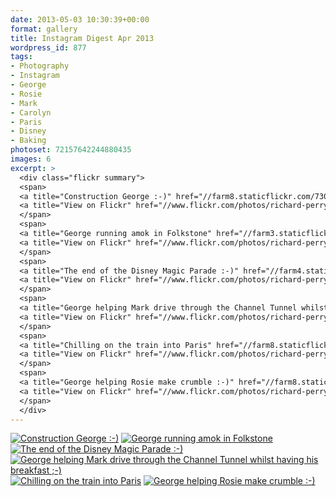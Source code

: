 ```yaml
---
date: 2013-05-03 10:30:39+00:00
format: gallery
title: Instagram Digest Apr 2013
wordpress_id: 877
tags:
- Photography
- Instagram
- George
- Rosie
- Mark
- Carolyn
- Paris
- Disney
- Baking
photoset: 72157642244880435
images: 6
excerpt: >
  <div class="flickr summary">
  <span>
  <a title="Construction George :-)" href="//farm8.staticflickr.com/7304/13103577015_fbf028f37a_b.jpg" class="image cboxElement" rel="gallery6"><img src="//farm8.staticflickr.com/7304/13103577015_fbf028f37a_q.jpg" alt="Construction George :-)"></a>
  <a title="View on Flickr" href="//www.flickr.com/photos/richard-perry/13103577015/" class="flickrlink"> </a>
  </span>
  <span>
  <a title="George running amok in Folkstone" href="//farm3.staticflickr.com/2857/13103676913_65b2209bb6_b.jpg" class="image cboxElement" rel="gallery6"><img src="//farm3.staticflickr.com/2857/13103676913_65b2209bb6_q.jpg" alt="George running amok in Folkstone"></a>
  <a title="View on Flickr" href="//www.flickr.com/photos/richard-perry/13103676913/" class="flickrlink"> </a>
  </span>
  <span>
  <a title="The end of the Disney Magic Parade :-)" href="//farm4.staticflickr.com/3772/13103574575_d5fbb096ea_b.jpg" class="image cboxElement" rel="gallery6"><img src="//farm4.staticflickr.com/3772/13103574575_d5fbb096ea_q.jpg" alt="The end of the Disney Magic Parade :-)"></a>
  <a title="View on Flickr" href="//www.flickr.com/photos/richard-perry/13103574575/" class="flickrlink"> </a>
  </span>
  <span>
  <a title="George helping Mark drive through the Channel Tunnel whilst having his breakfast ;-)" href="//farm3.staticflickr.com/2148/13103675283_08f54e8df9_b.jpg" class="image cboxElement" rel="gallery6"><img src="//farm3.staticflickr.com/2148/13103675283_08f54e8df9_q.jpg" alt="George helping Mark drive through the Channel Tunnel whilst having his breakfast ;-)"></a>
  <a title="View on Flickr" href="//www.flickr.com/photos/richard-perry/13103675283/" class="flickrlink"> </a>
  </span>
  <span>
  <a title="Chilling on the train into Paris" href="//farm8.staticflickr.com/7407/13103838124_35360e885f_b.jpg" class="image cboxElement" rel="gallery6"><img src="//farm8.staticflickr.com/7407/13103838124_35360e885f_q.jpg" alt="Chilling on the train into Paris"></a>
  <a title="View on Flickr" href="//www.flickr.com/photos/richard-perry/13103838124/" class="flickrlink"> </a>
  </span>
  <span>
  <a title="George helping Rosie make crumble :-)" href="//farm8.staticflickr.com/7333/13103569145_117216a099_b.jpg" class="image cboxElement" rel="gallery6"><img src="//farm8.staticflickr.com/7333/13103569145_117216a099_q.jpg" alt="George helping Rosie make crumble :-)"></a>
  <a title="View on Flickr" href="//www.flickr.com/photos/richard-perry/13103569145/" class="flickrlink"> </a>
  </span>
  </div>
---
```


<div class="flickr gallery">
<span>
<a title="Construction George :-)" href="https://live.staticflickr.com/7304/13103577015_fbf028f37a_b.jpg" class="image"><img src="https://live.staticflickr.com/7304/13103577015_fbf028f37a_q.jpg" alt="Construction George :-)" /></a>
<a title="View on Flickr" href="https://www.flickr.com/photos/richard-perry/13103577015/" class="flickrlink"> </a>
</span>
<span>
<a title="George running amok in Folkstone" href="https://live.staticflickr.com/2857/13103676913_65b2209bb6_b.jpg" class="image"><img src="https://live.staticflickr.com/2857/13103676913_65b2209bb6_q.jpg" alt="George running amok in Folkstone" /></a>
<a title="View on Flickr" href="https://www.flickr.com/photos/richard-perry/13103676913/" class="flickrlink"> </a>
</span>
<span>
<a title="The end of the Disney Magic Parade :-)" href="https://live.staticflickr.com/3772/13103574575_d5fbb096ea_b.jpg" class="image"><img src="https://live.staticflickr.com/3772/13103574575_d5fbb096ea_q.jpg" alt="The end of the Disney Magic Parade :-)" /></a>
<a title="View on Flickr" href="https://www.flickr.com/photos/richard-perry/13103574575/" class="flickrlink"> </a>
</span>
<span>
<a title="George helping Mark drive through the Channel Tunnel whilst having his breakfast ;-)" href="https://live.staticflickr.com/2148/13103675283_08f54e8df9_b.jpg" class="image"><img src="https://live.staticflickr.com/2148/13103675283_08f54e8df9_q.jpg" alt="George helping Mark drive through the Channel Tunnel whilst having his breakfast ;-)" /></a>
<a title="View on Flickr" href="https://www.flickr.com/photos/richard-perry/13103675283/" class="flickrlink"> </a>
</span>
<span>
<a title="Chilling on the train into Paris" href="https://live.staticflickr.com/7407/13103838124_35360e885f_b.jpg" class="image"><img src="https://live.staticflickr.com/7407/13103838124_35360e885f_q.jpg" alt="Chilling on the train into Paris" /></a>
<a title="View on Flickr" href="https://www.flickr.com/photos/richard-perry/13103838124/" class="flickrlink"> </a>
</span>
<span>
<a title="George helping Rosie make crumble :-)" href="https://live.staticflickr.com/7333/13103569145_117216a099_b.jpg" class="image"><img src="https://live.staticflickr.com/7333/13103569145_117216a099_q.jpg" alt="George helping Rosie make crumble :-)" /></a>
<a title="View on Flickr" href="https://www.flickr.com/photos/richard-perry/13103569145/" class="flickrlink"> </a>
</span>
</div>